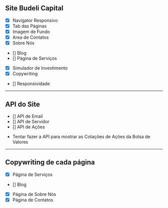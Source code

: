 ## Site Budeli Capital

- [x] Navigator Responsivo
- [x] Tab das Páginas
- [x] Imagem de Fundo
- [x] Area de Contatos
- [x] Sobre Nós
- [] Blog
- [] Página de Serviços
- [x] Simulador de Investimento
- [x] Copywriting
- [] Responsividade 

--------------------------------------------------------------------------------

## API do Site 

- [] API de Email
- [] API de Servidor
- [] API de Ações
* Tentar fazer a API para mostrar as Cotações de Ações da Bolsa de Valores

---------------------------------------------------------------------------------

## Copywriting de cada página

- [x] Página de Serviços 
- [] Blog
- [x] Página de Sobre Nós
- [x] Página de Contatos